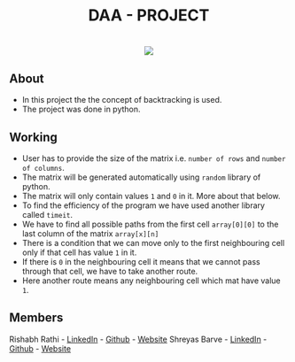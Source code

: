 <h1 align="center">DAA - PROJECT<h1>


<div align="center">

![](https://img.shields.io/pypi/pyversions/django?style=for-the-badge)

</div>

## About
- In this project the the concept of backtracking is used.
- The project was done in python.

## Working
- User has to provide the size of the matrix i.e. `number of rows` and `number of columns`.
- The matrix will be generated automatically using `random` library of python.
- The matrix will only contain values `1` and `0` in it. More about that below.
- To find the efficiency of the program we have used another library called `timeit`.
- We have to find all possible paths from the first cell `array[0][0]` to the last column of the matrix `array[x][n]`
- There is a condition that we can move only to the first neighbouring cell only if that cell has value `1` in it.
- If there is `0` in the neighbouring cell it means that we cannot pass through that cell, we have to take another route.
- Here another route means any neighbouring cell which mat have value `1`.

## Members
Rishabh Rathi - [LinkedIn](https://in.linkedin.com/in/rishabhrathi22) - [Github](https://github.com/rishabhrathi22) - [Website](http://rishabhrathi.co/)
Shreyas Barve - [LinkedIn](https://in.linkedin.com/in/shreyas-barve-153a5b192) - [Github](https://github.com/shreyasbarve) - [Website](https://shreyasbarve.github.io/)
